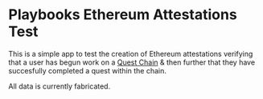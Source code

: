 # Playbooks Ethereum Attestations Test

This is a simple app to test the creation of Ethereum attestations verifying that a user has begun work on a [Quest Chain](https://metagame.wtf/academy/) & then further that they have succesfully completed a quest within the chain.

All data is currently fabricated.